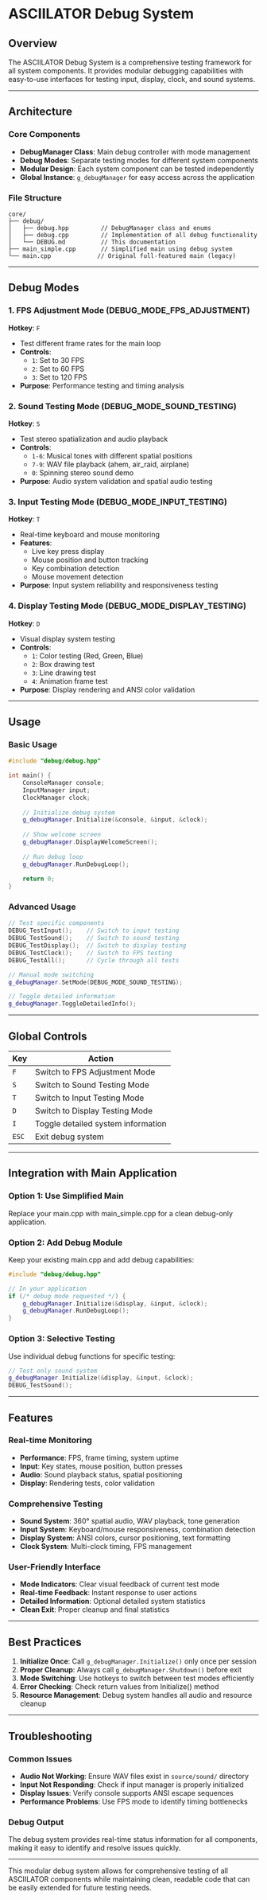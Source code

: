 # ASCIILATOR Debug System

## Overview

The ASCIILATOR Debug System is a comprehensive testing framework for all system components. It provides modular debugging capabilities with easy-to-use interfaces for testing input, display, clock, and sound systems.

---

## Architecture

### Core Components

- **DebugManager Class**: Main debug controller with mode management
- **Debug Modes**: Separate testing modes for different system components
- **Modular Design**: Each system component can be tested independently
- **Global Instance**: `g_debugManager` for easy access across the application

### File Structure
```
core/
├── debug/
│   ├── debug.hpp         // DebugManager class and enums
│   ├── debug.cpp         // Implementation of all debug functionality
│   └── DEBUG.md          // This documentation
├── main_simple.cpp       // Simplified main using debug system
└── main.cpp             // Original full-featured main (legacy)
```

---

## Debug Modes

### 1. FPS Adjustment Mode (DEBUG_MODE_FPS_ADJUSTMENT)
**Hotkey**: `F`
- Test different frame rates for the main loop
- **Controls**:
  - `1`: Set to 30 FPS
  - `2`: Set to 60 FPS  
  - `3`: Set to 120 FPS
- **Purpose**: Performance testing and timing analysis

### 2. Sound Testing Mode (DEBUG_MODE_SOUND_TESTING)
**Hotkey**: `S`
- Test stereo spatialization and audio playback
- **Controls**:
  - `1-6`: Musical tones with different spatial positions
  - `7-9`: WAV file playback (ahem, air_raid, airplane)
  - `0`: Spinning stereo sound demo
- **Purpose**: Audio system validation and spatial audio testing

### 3. Input Testing Mode (DEBUG_MODE_INPUT_TESTING)
**Hotkey**: `T`
- Real-time keyboard and mouse monitoring
- **Features**:
  - Live key press display
  - Mouse position and button tracking
  - Key combination detection
  - Mouse movement detection
- **Purpose**: Input system reliability and responsiveness testing

### 4. Display Testing Mode (DEBUG_MODE_DISPLAY_TESTING)
**Hotkey**: `D`
- Visual display system testing
- **Controls**:
  - `1`: Color testing (Red, Green, Blue)
  - `2`: Box drawing test
  - `3`: Line drawing test
  - `4`: Animation frame test
- **Purpose**: Display rendering and ANSI color validation

---

## Usage

### Basic Usage

```cpp
#include "debug/debug.hpp"

int main() {
    ConsoleManager console;
    InputManager input;
    ClockManager clock;
    
    // Initialize debug system
    g_debugManager.Initialize(&console, &input, &clock);
    
    // Show welcome screen
    g_debugManager.DisplayWelcomeScreen();
    
    // Run debug loop
    g_debugManager.RunDebugLoop();
    
    return 0;
}
```

### Advanced Usage

```cpp
// Test specific components
DEBUG_TestInput();    // Switch to input testing
DEBUG_TestSound();    // Switch to sound testing
DEBUG_TestDisplay();  // Switch to display testing
DEBUG_TestClock();    // Switch to FPS testing
DEBUG_TestAll();      // Cycle through all tests

// Manual mode switching
g_debugManager.SetMode(DEBUG_MODE_SOUND_TESTING);

// Toggle detailed information
g_debugManager.ToggleDetailedInfo();
```

---

## Global Controls

| Key | Action |
|-----|--------|
| `F` | Switch to FPS Adjustment Mode |
| `S` | Switch to Sound Testing Mode |
| `T` | Switch to Input Testing Mode |
| `D` | Switch to Display Testing Mode |
| `I` | Toggle detailed system information |
| `ESC` | Exit debug system |

---

## Integration with Main Application

### Option 1: Use Simplified Main
Replace your main.cpp with main_simple.cpp for a clean debug-only application.

### Option 2: Add Debug Module
Keep your existing main.cpp and add debug capabilities:

```cpp
#include "debug/debug.hpp"

// In your application
if (/* debug mode requested */) {
    g_debugManager.Initialize(&display, &input, &clock);
    g_debugManager.RunDebugLoop();
}
```

### Option 3: Selective Testing
Use individual debug functions for specific testing:

```cpp
// Test only sound system
g_debugManager.Initialize(&display, &input, &clock);
DEBUG_TestSound();
```

---

## Features

### Real-time Monitoring
- **Performance**: FPS, frame timing, system uptime
- **Input**: Key states, mouse position, button presses
- **Audio**: Sound playback status, spatial positioning
- **Display**: Rendering tests, color validation

### Comprehensive Testing
- **Sound System**: 360° spatial audio, WAV playback, tone generation
- **Input System**: Keyboard/mouse responsiveness, combination detection
- **Display System**: ANSI colors, cursor positioning, text formatting
- **Clock System**: Multi-clock timing, FPS management

### User-Friendly Interface
- **Mode Indicators**: Clear visual feedback of current test mode
- **Real-time Feedback**: Instant response to user actions
- **Detailed Information**: Optional detailed system statistics
- **Clean Exit**: Proper cleanup and final statistics

---

## Best Practices

1. **Initialize Once**: Call `g_debugManager.Initialize()` only once per session
2. **Proper Cleanup**: Always call `g_debugManager.Shutdown()` before exit
3. **Mode Switching**: Use hotkeys to switch between test modes efficiently
4. **Error Checking**: Check return values from Initialize() method
5. **Resource Management**: Debug system handles all audio and resource cleanup

---

## Troubleshooting

### Common Issues
- **Audio Not Working**: Ensure WAV files exist in `source/sound/` directory
- **Input Not Responding**: Check if input manager is properly initialized
- **Display Issues**: Verify console supports ANSI escape sequences
- **Performance Problems**: Use FPS mode to identify timing bottlenecks

### Debug Output
The debug system provides real-time status information for all components, making it easy to identify and resolve issues quickly.

---

This modular debug system allows for comprehensive testing of all ASCIILATOR components while maintaining clean, readable code that can be easily extended for future testing needs.